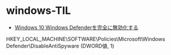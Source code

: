 # windows-TIL

* [Windows 10 Windows Defenderを完全に無効化する](https://www.pasoble.jp/windows/10/08885.html)

HKEY_LOCAL_MACHINE\SOFTWARE\Policies\Microsoft\Windows Defender\DisableAntiSpyware (DWORD値, 1)
